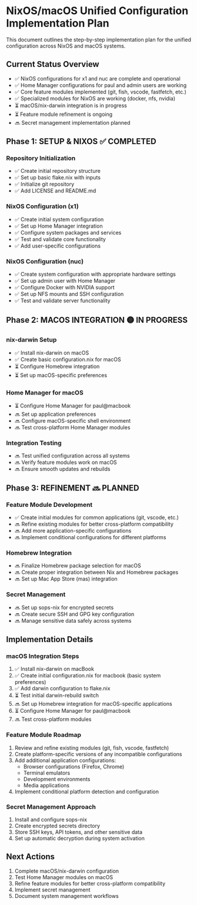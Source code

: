 # NixOS/macOS Unified Configuration Implementation Plan

This document outlines the step-by-step implementation plan for the unified configuration across NixOS and macOS systems.

## Current Status Overview

- ✅ NixOS configurations for x1 and nuc are complete and operational
- ✅ Home Manager configurations for paul and admin users are working
- ✅ Core feature modules implemented (git, fish, vscode, fastfetch, etc.)
- ✅ Specialized modules for NixOS are working (docker, nfs, nvidia)
- ⏳ macOS/nix-darwin integration is in progress 
- ⏳ Feature module refinement is ongoing
- 🔜 Secret management implementation planned

## Phase 1: SETUP & NIXOS ✅ COMPLETED

### Repository Initialization
- ✅ Create initial repository structure
- ✅ Set up basic flake.nix with inputs
- ✅ Initialize git repository
- ✅ Add LICENSE and README.md

### NixOS Configuration (x1)
- ✅ Create initial system configuration
- ✅ Set up Home Manager integration
- ✅ Configure system packages and services
- ✅ Test and validate core functionality
- ✅ Add user-specific configurations

### NixOS Configuration (nuc)
- ✅ Create system configuration with appropriate hardware settings
- ✅ Set up admin user with Home Manager
- ✅ Configure Docker with NVIDIA support
- ✅ Set up NFS mounts and SSH configuration
- ✅ Test and validate server functionality

## Phase 2: MACOS INTEGRATION 🟡 IN PROGRESS

### nix-darwin Setup
- ✅ Install nix-darwin on macOS
- ✅ Create basic configuration.nix for macOS
- ⏳ Configure Homebrew integration
- ⏳ Set up macOS-specific preferences

### Home Manager for macOS
- ⏳ Configure Home Manager for paul@macbook
- 🔜 Set up application preferences
- 🔜 Configure macOS-specific shell environment
- 🔜 Test cross-platform Home Manager modules

### Integration Testing
- 🔜 Test unified configuration across all systems
- 🔜 Verify feature modules work on macOS
- 🔜 Ensure smooth updates and rebuilds

## Phase 3: REFINEMENT 🔜 PLANNED

### Feature Module Development
- ✅ Create initial modules for common applications (git, vscode, etc.)
- 🔜 Refine existing modules for better cross-platform compatibility
- 🔜 Add more application-specific configurations
- 🔜 Implement conditional configurations for different platforms

### Homebrew Integration
- 🔜 Finalize Homebrew package selection for macOS
- 🔜 Create proper integration between Nix and Homebrew packages
- 🔜 Set up Mac App Store (mas) integration

### Secret Management
- 🔜 Set up sops-nix for encrypted secrets
- 🔜 Create secure SSH and GPG key configuration
- 🔜 Manage sensitive data safely across systems

## Implementation Details

### macOS Integration Steps
1. ✅ Install nix-darwin on macBook
2. ✅ Create initial configuration.nix for macbook (basic system preferences)
3. ✅ Add darwin configuration to flake.nix
4. ⏳ Test initial darwin-rebuild switch
5. 🔜 Set up Homebrew integration for macOS-specific applications
6. ⏳ Configure Home Manager for paul@macbook
7. 🔜 Test cross-platform modules

### Feature Module Roadmap
1. Review and refine existing modules (git, fish, vscode, fastfetch)
2. Create platform-specific versions of any incompatible configurations
3. Add additional application configurations:
   - Browser configurations (Firefox, Chrome)
   - Terminal emulators
   - Development environments
   - Media applications
4. Implement conditional platform detection and configuration

### Secret Management Approach
1. Install and configure sops-nix
2. Create encrypted secrets directory
3. Store SSH keys, API tokens, and other sensitive data
4. Set up automatic decryption during system activation

## Next Actions
1. Complete macOS/nix-darwin configuration
2. Test Home Manager modules on macOS
3. Refine feature modules for better cross-platform compatibility
4. Implement secret management
5. Document system management workflows